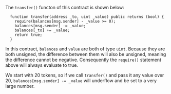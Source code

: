 The `transfer()` functon of this contract is shown below:

```
  function transfer(address _to, uint _value) public returns (bool) {
    require(balances[msg.sender] - _value >= 0);
    balances[msg.sender] -= _value;
    balances[_to] += _value;
    return true;
  }
```

In this contract, `balances` and `value` are both of type `uint`. Because they are both unsigned, the difference between them will also be unsigned, meaning the difference cannot be negative. Consequently the `require()` statement above will always evaluate to true.

We start with 20 tokens, so if we call `transfer()` and pass it any value over 20, `balances[msg.sender] -= _value` will underflow and be set to a very large number.
